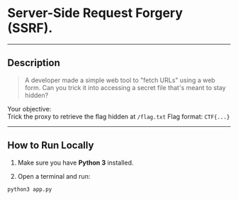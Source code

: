 # Server-Side Request Forgery (SSRF).

---

## Description

> A developer made a simple web tool to "fetch URLs" using a web form.
> Can you trick it into accessing a secret file that's meant to stay hidden?

Your objective:  
Trick the proxy to retrieve the flag hidden at `/flag.txt`
Flag format: `CTF{...}`

---

## How to Run Locally 
1. Make sure you have **Python 3** installed.

2. Open a terminal and run:

```bash
python3 app.py
